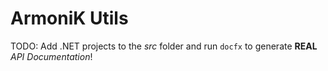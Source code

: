# ArmoniK Utils
TODO: Add .NET projects to the *src* folder and run `docfx` to generate **REAL** *API Documentation*!
